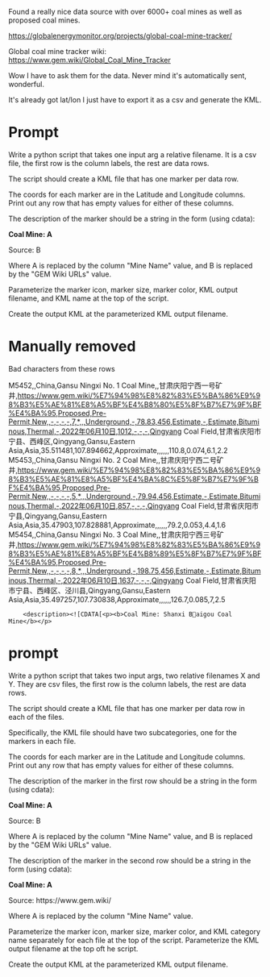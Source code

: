 Found a really nice data source with over 6000+ coal mines as well as proposed coal mines.

https://globalenergymonitor.org/projects/global-coal-mine-tracker/

Global coal mine tracker wiki: https://www.gem.wiki/Global_Coal_Mine_Tracker

Wow I have to ask them for the data. Never mind it's automatically sent, wonderful.

It's already got lat/lon I just have to export it as a csv and generate the KML.

# Prompt

Write a python script that takes one input arg a relative filename. It is a csv file, the first row is the column labels, the rest are data rows.

The script should create a KML file that has one marker per data row.

The coords for each marker are in the Latitude and Longitude columns. Print out any row that has empty values for either of these columns.

The description of the marker should be a string in the form (using cdata):
<p><b>Coal Mine: A</b></p>
<p>Source: B</p>

Where A is replaced by the column "Mine Name" value, and B is replaced by the "GEM Wiki URLs" value.

Parameterize the marker icon, marker size, marker color, KML output filename, and KML name at the top of the script.

Create the output KML at the parameterized KML output filename.

# Manually removed

Bad characters from these rows

M5452,,China,Gansu Ningxi No. 1 Coal Mine,,甘肃庆阳宁西一号矿井,https://www.gem.wiki/%E7%94%98%E8%82%83%E5%BA%86%E9%98%B3%E5%AE%81%E8%A5%BF%E4%B8%80%E5%8F%B7%E7%9F%BF%E4%BA%95,Proposed,Pre-Permit,New,,-,-,-,-,7,*,,,Underground,-,78.83,456,Estimate,-,Estimate,Bituminous,Thermal,-,2022年06月10日,1012,-,-,-,Qingyang Coal Field,甘肃省庆阳市宁县、西峰区,Qingyang,Gansu,Eastern Asia,Asia,35.511481,107.894662,Approximate,,,,,,110.8,0.074,6.1,2.2
M5453,,China,Gansu Ningxi No. 2 Coal Mine,,甘肃庆阳宁西二号矿井,https://www.gem.wiki/%E7%94%98%E8%82%83%E5%BA%86%E9%98%B3%E5%AE%81%E8%A5%BF%E4%BA%8C%E5%8F%B7%E7%9F%BF%E4%BA%95,Proposed,Pre-Permit,New,,-,-,-,-,5,*,,,Underground,-,79.94,456,Estimate,-,Estimate,Bituminous,Thermal,-,2022年06月10日,857,-,-,-,Qingyang Coal Field,甘肃省庆阳市宁县,Qingyang,Gansu,Eastern Asia,Asia,35.47903,107.828881,Approximate,,,,,,79.2,0.053,4.4,1.6
M5454,,China,Gansu Ningxi No. 3 Coal Mine,,甘肃庆阳宁西三号矿井,https://www.gem.wiki/%E7%94%98%E8%82%83%E5%BA%86%E9%98%B3%E5%AE%81%E8%A5%BF%E4%B8%89%E5%8F%B7%E7%9F%BF%E4%BA%95,Proposed,Pre-Permit,New,,-,-,-,-,8,*,,,Underground,-,198.75,456,Estimate,-,Estimate,Bituminous,Thermal,-,2022年06月10日,1637,-,-,-,Qingyang Coal Field,甘肃省庆阳市宁县、西峰区、泾川县,Qingyang,Gansu,Eastern Asia,Asia,35.497257,107.730838,Approximate,,,,,,126.7,0.085,7,2.5

        <description><![CDATA[<p><b>Coal Mine: Shanxi Baigou Coal Mine</b></p>

# prompt

Write a python script that takes two input args, two relative filenames X and Y. They are csv files, the first row is the column labels, the rest are data rows.

The script should create a KML file that has one marker per data row in each of the files.

Specifically, the KML file should have two subcategories, one for the markers in each file.

The coords for each marker are in the Latitude and Longitude columns. Print out any row that has empty values for either of these columns.

The description of the marker in the first row should be a string in the form (using cdata):
<p><b>Coal Mine: A</b></p>
<p>Source: B</p>

Where A is replaced by the column "Mine Name" value, and B is replaced by the "GEM Wiki URLs" value.

The description of the marker in the second row should be a string in the form (using cdata):
<p><b>Coal Mine: A</b></p>
<p>Source: https://www.gem.wiki/</p>

Where A is replaced by the column "Mine Name" value.

Parameterize the marker icon, marker size, marker color, and KML category name separately for each file at the top of the script.
Parameterize the KML output filename at the top oft he script.

Create the output KML at the parameterized KML output filename.